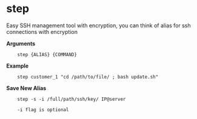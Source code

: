 # step
Easy SSH management tool with encryption, you can think of alias for ssh connections with encryption

**Arguments**

````shell
    step {ALIAS} {COMMAND}
````

**Example**

````shell
    step customer_1 "cd /path/to/file/ ; bash update.sh"
````

**Save New Alias**

````shell
    step -s -i /full/path/ssh/key/ IP@server
````
````shell
    -i flag is optional
````